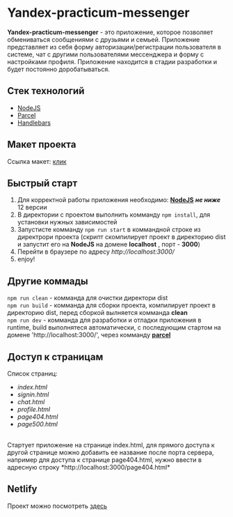 # Yandex-practicum-messenger

<strong>Yandex-practicum-messenger</strong> - это приложение, которое позволяет обмениваться сообщениями с друзьями и семьей.
Приложение представляет из себя форму авторизации/регистрации пользователя в системе, чат с другими пользователями мессенджера и форму с настройками профиля. Приложение находится в стадии разработки и будет постоянно доробатываться.
## Стек технологий

* <a href="https://nodejs.org/en/">NodeJS</a>
* <a href="https://parceljs.org/">Parcel</a>
* <a href="https://handlebarsjs.com/">Handlebars</a>

## Макет проекта

Ссылка макет: <a href="https://www.figma.com/file/24EUnEHGEDNLdOcxg7ULwV/Chat?node-id=0%3A1">клик</a>

## Быстрый старт

1. Для корректной работы приложения необходимо: 
<strong><a href="https://nodejs.org/en/">NodeJS</a></strong> 
***не ниже*** 12 версии
2. В директории с проектом выполнить комманду `npm install`, для установки нужных зависимостей
3. Запустисте комманду `npm run start` в коммандной строке из директрори проекта (скрипт скомпилирует проект в директорию dist и запустит его на <strong>NodeJS</strong>  на домене <strong>localhost</strong>
, порт - <strong>3000</strong>)
4. Перейти в браузере по адресу *http://localhost:3000/*
5. enjoy!

## Другие коммады

`npm run clean` - комманда для очистки директори dist
<br/>
`npm run build`  - комманда для сборки проекта, компилирует проект в директорию dist, перед сборкой вылняется комманда <strong>clean</strong> 
<br/>
`npm run dev`  - комманда для разработки и отладки приложения в runtime, build выполнятеся автоматически, с последующим стартом на домене 'http://localhost:3000/', через комманду 
<strong><a href="https://parceljs.org/getting-started/webapp/">parcel</a></strong>

## Доступ к страницам

Список страниц:
* *index.html* 
* *signin.html*
* *chat.html*
* *profile.html*
* *page404.html*
* *page500.html* 
<br>
Стартует приложение на странице index.html, для прямого доступа к другой странице можно добавить ее название после порта сервера, например для доступа к странице page404.html, нужно ввести в адресную строку *http://localhost:3000/page404.html*

## Netlify

Проект можно посмотреть <a href="https://magical-chimera-4e93a7.netlify.app">здесь</a></strong>